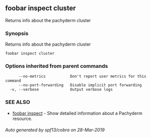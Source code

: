 ## foobar inspect cluster

Returns info about the pachyderm cluster

### Synopsis


Returns info about the pachyderm cluster

```
foobar inspect cluster
```

### Options inherited from parent commands

```
      --no-metrics           Don't report user metrics for this command
      --no-port-forwarding   Disable implicit port forwarding
  -v, --verbose              Output verbose logs
```

### SEE ALSO
* [foobar inspect](foobar_inspect.md)	 - Show detailed information about a Pachyderm resource.

###### Auto generated by spf13/cobra on 28-Mar-2019
